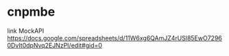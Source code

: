 # cnpmbe
link MockAPI
https://docs.google.com/spreadsheets/d/11W6xg6QAmJZ4rUSl85EwO72960DvIt0dpNvq2EJNzPI/edit#gid=0
